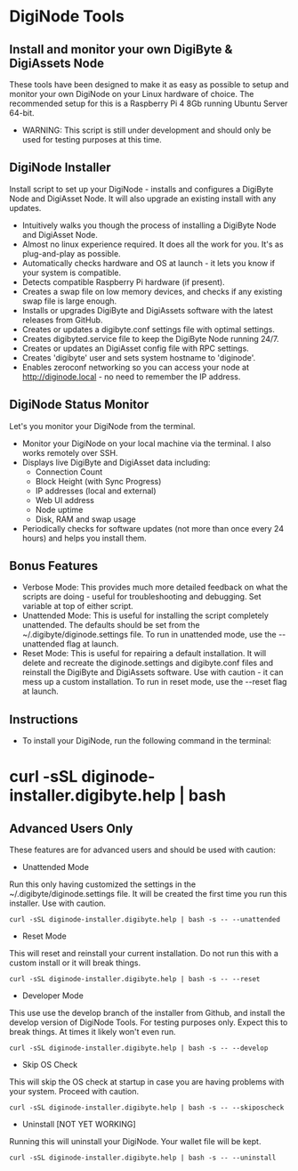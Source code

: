 # DigiNode Tools

## Install and monitor your own DigiByte & DigiAssets Node

These tools have been designed to make it as easy as possible to setup and monitor your own DigiNode on your Linux hardware of choice. The recommended setup for this is a Raspberry Pi 4 8Gb running Ubuntu Server 64-bit.

* WARNING: This script is still under development and should only be used for testing purposes at this time.


## DigiNode Installer

Install script to set up your DigiNode - installs and configures a DigiByte Node and DigiAsset Node. It will also upgrade an existing install with any updates.

- Intuitively walks you though the process of installing a DigiByte Node and DigiAsset Node.
- Almost no linux experience required. It does all the work for you. It's as plug-and-play as possible.
- Automatically checks hardware and OS at launch - it lets you know if your system is compatible.
- Detects compatible Raspberry Pi hardware (if present).
- Creates a swap file on low memory devices, and checks if any existing swap file is large enough.
- Installs or upgrades DigiByte and DigiAssets software with the latest releases from GitHub.
- Creates or updates a digibyte.conf settings file with optimal settings.
- Creates digibyted.service file to keep the DigiByte Node running 24/7.
- Creates or updates an DigiAsset config file with RPC settings. 
- Creates 'digibyte' user and sets system hostname to 'diginode'.
- Enables zeroconf networking so you can access your node at http://diginode.local - no need to remember the IP address.


## DigiNode Status Monitor

Let's you monitor your DigiNode from the terminal.

- Monitor your DigiNode on your local machine via the terminal. I also works remotely over SSH.
- Displays live DigiByte and DigiAsset data including:
    + Connection Count
    + Block Height (with Sync Progress)
    + IP addresses (local and external)
    + Web UI address
    + Node uptime
    + Disk, RAM and swap usage
- Periodically checks for software updates (not more than once every 24 hours) and helps you install them.


## Bonus Features

- Verbose Mode: This provides much more detailed feedback on what the scripts are doing - useful for troubleshooting and debugging. Set variable at top of either script.
- Unattended Mode: This is useful for installing the script completely unattended. The defaults should be set from the ~/.digibyte/diginode.settings file. To run in unattended mode, use the --unattended flag at launch.
- Reset Mode: This is useful for repairing a default installation. It will delete and recreate the diginode.settings and digibyte.conf files and reinstall the DigiByte and DigiAssets software. Use with caution - it can mess up a custom installation. To run in reset mode, use the --reset flag at launch.


## Instructions

- To install your DigiNode, run the following command in the terminal:

# curl -sSL diginode-installer.digibyte.help | bash


## Advanced Users Only

These features are for advanced users and should be used with caution:

- Unattended Mode

Run this only having customized the settings in the ~/.digibyte/diginode.settings file. It will be created the first time you run this installer. Use with caution.

```curl -sSL diginode-installer.digibyte.help | bash -s -- --unattended```

- Reset Mode

This will reset and reinstall your current installation. Do not run this with a custom install or it will break things.

```curl -sSL diginode-installer.digibyte.help | bash -s -- --reset```

- Developer Mode

This use use the develop branch of the installer from Github, and install the develop version of DigiNode Tools. For testing purposes only. Expect this to break things. At times it likely won't even run.

```curl -sSL diginode-installer.digibyte.help | bash -s -- --develop```

- Skip OS Check

This will skip the OS check at startup in case you are having problems with your system. Proceed with caution.

```curl -sSL diginode-installer.digibyte.help | bash -s -- --skiposcheck```

- Uninstall [NOT YET WORKING]

Running this will uninstall your DigiNode. Your wallet file will be kept.

```curl -sSL diginode-installer.digibyte.help | bash -s -- --uninstall```



